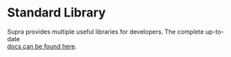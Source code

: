 # Standard Library

Supra provides multiple useful libraries for developers. The complete up-to-date\
[docs can be found here](https://github.com/Entropy-Foundation/aptos-core/tree/dev/aptos-move/framework/supra-framework).
